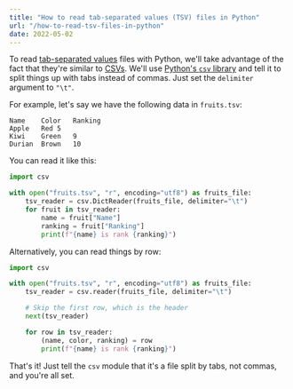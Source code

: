 ```yaml
---
title: "How to read tab-separated values (TSV) files in Python"
url: "/how-to-read-tsv-files-in-python"
date: 2022-05-02
---
```


To read [tab-separated values][0] files with Python, we'll take advantage of the fact that they're similar to [CSVs][1]. We'll use [Python's `csv` library][2] and tell it to split things up with tabs instead of commas. Just set the `delimiter` argument to `"\t"`.

For example, let's say we have the following data in `fruits.tsv`:

```tsv
Name	Color	Ranking
Apple	Red	5
Kiwi	Green	9
Durian	Brown	10
```

You can read it like this:

```python
import csv

with open("fruits.tsv", "r", encoding="utf8") as fruits_file:
    tsv_reader = csv.DictReader(fruits_file, delimiter="\t")
    for fruit in tsv_reader:
        name = fruit["Name"]
        ranking = fruit["Ranking"]
        print(f"{name} is rank {ranking}")
```

Alternatively, you can read things by row:

```python
import csv

with open("fruits.tsv", "r", encoding="utf8") as fruits_file:
    tsv_reader = csv.reader(fruits_file, delimiter="\t")

    # Skip the first row, which is the header
    next(tsv_reader)

    for row in tsv_reader:
        (name, color, ranking) = row
        print(f"{name} is rank {ranking}")
```

That's it! Just tell the `csv` module that it's a file split by tabs, not commas, and you're all set.

[0]: https://en.wikipedia.org/wiki/Tab-separated_values
[1]: https://en.m.wikipedia.org/wiki/Comma-separated_values
[2]: https://docs.python.org/3/library/csv.html
